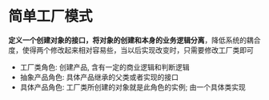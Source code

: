 # 简单工厂模式

**定义一个创建对象的接口，将对象的创建和本身的业务逻辑分离**，降低系统的耦合度，使得两个修改起来相对容易些，当以后实现改变时，只需要修改工厂类即可

- 工厂类角色: 创建产品, 含有一定的商业逻辑和判断逻辑
- 抽象产品角色: 具体产品继承的父类或者实现的接口 
- 具体产品角色: 工厂类所创建的对象就是此角色的实例; 由一个具体类实现